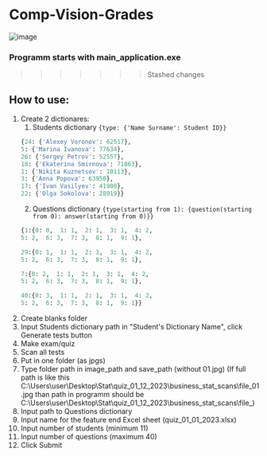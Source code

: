 # Comp-Vision-Grades

![image](https://github.com/Seynro/Comp-Vision-Grades/assets/105414210/68a9e255-cfa8-43d7-87a5-4713bb9b8d29)

### Programm starts with main_application.exe

>>>>>>> Stashed changes
## How to use:
1) Create 2 dictionares:
    1) Students dictionary ```{type: {'Name Surname': Student ID}}```
    ```py
    {24: {'Alexey Voronov': 62517},
    5: {'Marina Ivanova': 77634},
    26: {'Sergey Petrov': 52557},
    18: {'Ekaterina Smirnova': 71863},
    1: {'Nikita Kuznetsov': 10113},
    3: {'Anna Popova': 63950},
    17: {'Ivan Vasilyev': 41908},
    22: {'Olga Sokolova': 28919}}
    ```
    2) Questions dictionary ```{type(starting from 1): {question(starting from 0): answer(starting from 0)}} ```
    ```py
    {1:{0: 0,  1: 1,  2: 1,  3: 1,  4: 2,
    5: 2,  6: 3,  7: 3,  8: 1,  9: 1},

    29:{0: 1,  1: 1,  2: 1,  3: 1,  4: 2,
    5: 2,  6: 3,  7: 3,  8: 1,  9: 1},

    7:{0: 2,  1: 1,  2: 1,  3: 1,  4: 2,
    5: 2,  6: 3,  7: 3,  8: 1,  9: 1},

    40:{0: 3,  1: 1,  2: 1,  3: 1,  4: 2,
    5: 2,  6: 3,  7: 3,  8: 1,  9: 1}}
    ```
2) Create blanks folder
3) Input Students dictionary path in "Student's Dictionary Name", click Generate tests button
4) Make exam/quiz
5) Scan all tests
6) Put in one folder (as jpgs)
7) Type folder path in image_path and save_path (without 01.jpg) (If full path is like this C:\Users\user\Desktop\Stat\quiz_01_12_2023\business_stat_scans\file_01.jpg than path in programm should be C:\Users\user\Desktop\Stat\quiz_01_12_2023\business_stat_scans\file_)
8) Input path to Questions dictionary
9) Input name for the feature end Excel sheet (quiz_01_01_2023.xlsx) 
10) Input number of students (minimum 11)
11) Input number of questions (maximum 40)
12) Click Submit
